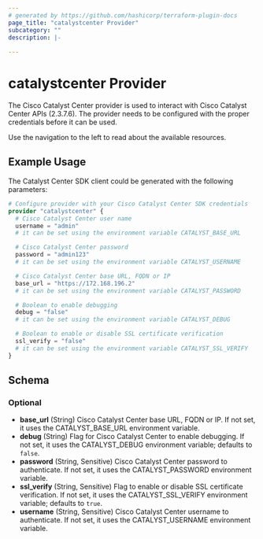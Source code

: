 ```yaml
---
# generated by https://github.com/hashicorp/terraform-plugin-docs
page_title: "catalystcenter Provider"
subcategory: ""
description: |-
  
---
```


# catalystcenter Provider

The Cisco Catalyst Center provider is used to interact with Cisco Catalyst Center APIs (2.3.7.6). The provider needs to be configured with the proper credentials before it can be used.

Use the navigation to the left to read about the available resources.


## Example Usage

The Catalyst Center SDK client could be generated with the following parameters:

```terraform
# Configure provider with your Cisco Catalyst Center SDK credentials
provider "catalystcenter" {
  # Cisco Catalyst Center user name
  username = "admin"
  # it can be set using the environment variable CATALYST_BASE_URL

  # Cisco Catalyst Center password
  password = "admin123"
  # it can be set using the environment variable CATALYST_USERNAME

  # Cisco Catalyst Center base URL, FQDN or IP
  base_url = "https://172.168.196.2"
  # it can be set using the environment variable CATALYST_PASSWORD

  # Boolean to enable debugging
  debug = "false"
  # it can be set using the environment variable CATALYST_DEBUG

  # Boolean to enable or disable SSL certificate verification
  ssl_verify = "false"
  # it can be set using the environment variable CATALYST_SSL_VERIFY
}
```

<!-- schema generated by tfplugindocs -->
## Schema

### Optional

- **base_url** (String) Cisco Catalyst Center base URL, FQDN or IP. If not set, it uses the CATALYST_BASE_URL environment variable.
- **debug** (String) Flag for Cisco Catalyst Center to enable debugging. If not set, it uses the CATALYST_DEBUG environment variable; defaults to `false`.
- **password** (String, Sensitive) Cisco Catalyst Center password to authenticate. If not set, it uses the CATALYST_PASSWORD environment variable.
- **ssl_verify** (String, Sensitive) Flag to enable or disable SSL certificate verification. If not set, it uses the CATALYST_SSL_VERIFY environment variable; defaults to `true`.
- **username** (String, Sensitive) Cisco Catalyst Center username to authenticate. If not set, it uses the CATALYST_USERNAME environment variable.
